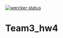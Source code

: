 [![wercker status](https://app.wercker.com/status/ca405b9736f6923d04f8b98972ddb4cc/s/master "wercker status")](https://app.wercker.com/project/byKey/ca405b9736f6923d04f8b98972ddb4cc)
# Team3_hw4
